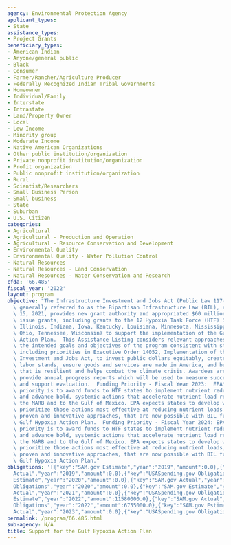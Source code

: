 ```yaml
---
agency: Environmental Protection Agency
applicant_types:
- State
assistance_types:
- Project Grants
beneficiary_types:
- American Indian
- Anyone/general public
- Black
- Consumer
- Farmer/Rancher/Agriculture Producer
- Federally Recognized Indian Tribal Governments
- Homeowner
- Individual/Family
- Interstate
- Intrastate
- Land/Property Owner
- Local
- Low Income
- Minority group
- Moderate Income
- Native American Organizations
- Other public institution/organization
- Private nonprofit institution/organization
- Profit organization
- Public nonprofit institution/organization
- Rural
- Scientist/Researchers
- Small Business Person
- Small business
- State
- Suburban
- U.S. Citizen
categories:
- Agricultural
- Agricultural - Production and Operation
- Agricultural - Resource Conservation and Development
- Environmental Quality
- Environmental Quality - Water Pollution Control
- Natural Resources
- Natural Resources - Land Conservation
- Natural Resources - Water Conservation and Research
cfda: '66.485'
fiscal_year: '2022'
layout: program
objective: "The Infrastructure Investment and Jobs Act (Public Law 117-58) which is\
  \ generally referred to as the Bipartisan Infrastructure Law (BIL), enacted November\
  \ 15, 2021, provides new grant authority and appropriated $60 million for EPA to\
  \ issue grants, including grants to the 12 Hypoxia Task Force (HTF) States (Arkansas,\
  \ Illinois, Indiana, Iowa, Kentucky, Louisiana, Minnesota, Mississippi, Missouri,\
  \ Ohio, Tennessee, Wisconsin) to support the implementation of the Gulf Hypoxia\
  \ Action Plan.  This Assistance Listing considers relevant approaches to achieving\
  \ the intended goals and objectives of the program consistent with statutory requirements,\
  \ including priorities in Executive Order 14052, Implementation of the Infrastructure\
  \ Investment and Jobs Act, to invest public dollars equitably, create jobs and high\
  \ labor stands, ensure goods and services are made in America, and build infrastructure\
  \ that is resilient and helps combat the climate crisis. Awardees are required to\
  \ provide annual progress reports which will be used to measure successful implementation\
  \ and support evaluation.  Funding Priority - Fiscal Year 2023:  EPA\u2019s funding\
  \ priority is to award funds to HTF states to implement nutrient reduction strategies\
  \ and advance bold, systemic actions that accelerate nutrient load reductions in\
  \ the MARB and to the Gulf of Mexico. EPA expects states to develop workplans that\
  \ prioritize those actions most effective at reducing nutrient loads, using both\
  \ proven and innovative approaches, that are now possible with BIL funding for the\
  \ Gulf Hypoxia Action Plan.  Funding Priority - Fiscal Year 2024: EPA\u2019s funding\
  \ priority is to award funds to HTF states to implement nutrient reduction strategies\
  \ and advance bold, systemic actions that accelerate nutrient load reductions in\
  \ the MARB and to the Gulf of Mexico. EPA expects states to develop workplans that\
  \ prioritize those actions most effective at reducing nutrient loads, using both\
  \ proven and innovative approaches, that are now possible with BIL funding for the\
  \ Gulf Hypoxia Action Plan."
obligations: '[{"key":"SAM.gov Estimate","year":"2019","amount":0.0},{"key":"SAM.gov
  Actual","year":"2019","amount":0.0},{"key":"USASpending.gov Obligations","year":"2019","amount":0.0},{"key":"SAM.gov
  Estimate","year":"2020","amount":0.0},{"key":"SAM.gov Actual","year":"2020","amount":0.0},{"key":"USASpending.gov
  Obligations","year":"2020","amount":0.0},{"key":"SAM.gov Estimate","year":"2021","amount":0.0},{"key":"SAM.gov
  Actual","year":"2021","amount":0.0},{"key":"USASpending.gov Obligations","year":"2021","amount":0.0},{"key":"SAM.gov
  Estimate","year":"2022","amount":11580000.0},{"key":"SAM.gov Actual","year":"2022","amount":11580000.0},{"key":"USASpending.gov
  Obligations","year":"2022","amount":6755000.0},{"key":"SAM.gov Estimate","year":"2023","amount":8980000.0},{"key":"SAM.gov
  Actual","year":"2023","amount":0.0},{"key":"USASpending.gov Obligations","year":"2023","amount":13804996.0}]'
permalink: /program/66.485.html
sub-agency: N/A
title: Support for the Gulf Hypoxia Action Plan
---
```

